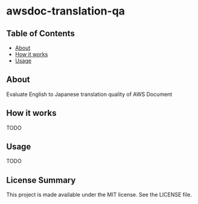 # awsdoc-translation-qa

## Table of Contents

- [About](#about)
- [How it works](#howitworks)
- [Usage](#usage)

## About <a name = "about"></a>

Evaluate English to Japanese translation quality of AWS Document

## How it works <a name = "howitworks"></a>

TODO

## Usage <a name = "usage"></a>

TODO

## License Summary

This project is made available under the MIT license. See the LICENSE file.